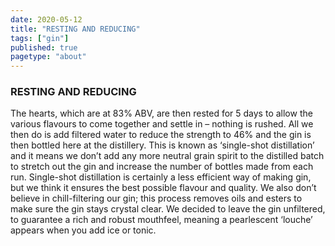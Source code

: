 ```yaml
---
date: 2020-05-12
title: "RESTING AND REDUCING"
tags: ["gin"]
published: true
pagetype: "about"
---
```


### RESTING AND REDUCING 
The hearts, which are at 83% ABV, are then rested for 5 days to allow the various flavours to come together and settle in – nothing is rushed. All we then do is add filtered water to reduce the strength to 46% and the gin is then bottled here at the distillery. This is known as ‘single-shot distillation’ and it means we don’t add any more neutral grain spirit to the distilled batch to stretch out the gin and increase the number of bottles made from each run. Single-shot distillation is certainly a less efficient way of making gin, but we think it ensures the best possible flavour and quality. We also don’t believe in chill-filtering our gin; this process removes oils and esters to make sure the gin stays crystal clear. We decided to leave the gin unfiltered, to guarantee a rich and robust mouthfeel, meaning a pearlescent ‘louche’ appears when you add ice or tonic. 